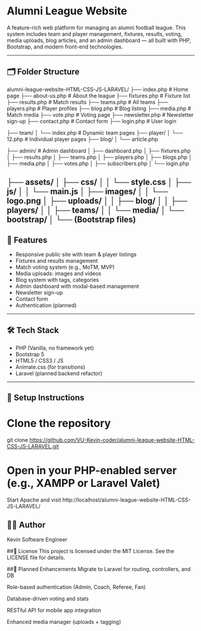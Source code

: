 # Alumni League Website

A feature-rich web platform for managing an alumni football league. This system includes team and player management, fixtures, results, voting, media uploads, blog articles, and an admin dashboard — all built with PHP, Bootstrap, and modern front-end technologies.

---

## 🗂️ Folder Structure

alumni-league-website-HTML-CSS-JS-LARAVEL/
├── index.php # Home page
├── about-us.php # About the league
├── fixtures.php # Fixture list
├── results.php # Match results
├── teams.php # All teams
├── players.php # Player profiles
├── blog.php # Blog listing
├── media.php # Match media
├── vote.php # Voting page
├── newsletter.php # Newsletter sign-up
├── contact.php # Contact form
├── login.php # User login

├── team/
│ └── index.php # Dynamic team pages
├── player/
│ └── 12.php # Individual player pages
├── blog/
│ └── article.php

├── admin/ # Admin dashboard
│ ├── dashboard.php
│ ├── fixtures.php
│ ├── results.php
│ ├── teams.php
│ ├── players.php
│ ├── blogs.php
│ ├── media.php
│ ├── votes.php
│ ├── subscribers.php
│ └── login.php

├── assets/
│ ├── css/
│ │ └── style.css
│ ├── js/
│ │ └── main.js
│ ├── images/
│ │ └── logo.png
│ ├── uploads/
│ │ ├── blog/
│ │ ├── players/
│ │ ├── teams/
│ │ └── media/
│ └── bootstrap/
│ └── (Bootstrap files)
---

## 🚀 Features

- Responsive public site with team & player listings
- Fixtures and results management
- Match voting system (e.g., MoTM, MVP)
- Media uploads: images and videos
- Blog system with tags, categories
- Admin dashboard with modal-based management
- Newsletter sign-up
- Contact form
- Authentication (planned)

---

## 🛠️ Tech Stack

- PHP (Vanilla, no framework yet)
- Bootstrap 5
- HTML5 / CSS3 / JS
- Animate.css (for transitions)
- Laravel (planned backend refactor)

---

## 🚧 Setup Instructions

# Clone the repository
git clone https://github.com/VU-Kevin-coder/alumni-league-website-HTML-CSS-JS-LARAVEL.git

# Open in your PHP-enabled server (e.g., XAMPP or Laravel Valet)
Start Apache and visit http://localhost/alumni-league-website-HTML-CSS-JS-LARAVEL/

## 👨‍💻 Author
Kevin
Software Engineer

##📄 License
This project is licensed under the MIT License. See the LICENSE file for details.

##🔮 Planned Enhancements
Migrate to Laravel for routing, controllers, and DB

Role-based authentication (Admin, Coach, Referee, Fan)

Database-driven voting and stats

RESTful API for mobile app integration

Enhanced media manager (uploads + tagging)
